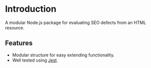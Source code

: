 # Introduction

A modular Node.js package for evaluating SEO defects from an HTML resource.

## Features
- Modular structure for easy extending functionality.
- Well tested using [Jest](https://jestjs.io/).